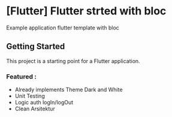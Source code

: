 # [Flutter] Flutter strted with bloc

Example application flutter template with bloc

## Getting Started

This project is a starting point for a Flutter application.

### Featured : 
- Already implements Theme Dark and White
- Unit Testing
- Logic auth logIn/logOut
- Clean Arsitektur

